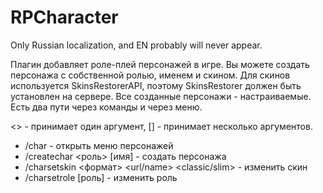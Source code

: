 # RPCharacter
Only Russian localization, and EN probably will never appear.


Плагин добавляет роле-плей персонажей в игре. Вы можете создать персонажа с собственной ролью, именем и скином. Для скинов используется SkinsRestorerAPI, поэтому SkinsRestorer должен быть установлен на сервере. 
Все созданные персонажи - настраиваемые. Есть два пути через команды и через меню.


<> - принимает один аргумент, \[] - принимает несколько аргументов.
* /char - открыть меню персонажей
* /createchar <роль> \[имя] - создать персонажа
* /charsetskin <формат> <id> <url/name> <classic/slim> - изменить скин
* /charsetrole <id> \[роль] - изменить роль
